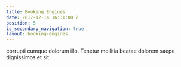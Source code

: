 ```yaml
---
title: Booking Engines
date: 2017-12-14 16:31:00 Z
position: 5
is_secondary_navigation: true
layout: booking-engines
---
```


corrupti cumque dolorum illo. Tenetur mollitia beatae dolorem saepe dignissimos et sit.

